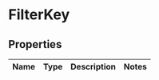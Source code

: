 

# FilterKey


## Properties

| Name | Type | Description | Notes |
|------------ | ------------- | ------------- | -------------|



